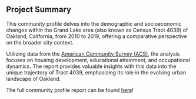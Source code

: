 ## Project Summary
This community profile delves into the demographic and socioeconomic changes within the Grand Lake area (also known as Census Tract 4039) of Oakland, California, from 2010 to 2019, offering a comparative perspective on the broader city context. 

Utilizing data from the [American Community Survey (ACS)](https://www.census.gov/programs-surveys/acs/about.html), the analysis focuses on housing development, educational attainment, and occupational dynamics. The report provides valuable insights with this data into the unique trajectory of Tract 4039, emphasizing its role in the evolving urban landscape of Oakland.

The full community profile report can be found [here](https://github.com/aduong58/portfolio_projects/blob/main/Grand-Lake-Analysis/community_profile_report.pdf)!

